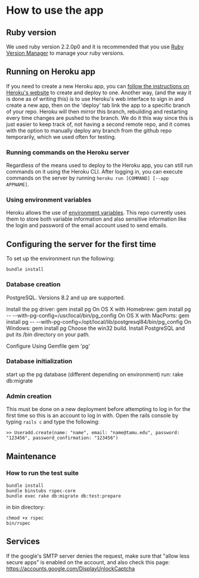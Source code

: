 # How to use the app

## Ruby version
We used ruby version 2.2.0p0 and it is recommended that you use [Ruby Version Manager](https://rvm.io/rvm/install) to manage your ruby versions.

## Running on Heroku app
If you need to create a new Heroku app, you can [follow the instructions on Heroku's website](https://devcenter.heroku.com/articles/creating-apps) to create and deploy to one. Another way, (and the way it is done as of writing this) is to use Heroku's web interface to sign in and create a new app, then on the 'deploy' tab link the app to a specific branch of your repo. Heroku will then mirror this branch, rebuilding and restarting every time changes are pushed to the branch. We do it this way since this is just easier to keep track of, not having a second remote repo, and it comes with the option to manually deploy any branch from the github repo temporarily, which we used often for testing.

### Running commands on the Heroku server
Regardless of the means used to deploy to the Heroku app, you can still run commands on it using the Heroku CLI. After logging in, you can execute commands on the server by running `heroku run [COMMAND] [--app APPNAME]`.

### Using environment variables
Heroku allows the use of [environment variables](https://devcenter.heroku.com/articles/config-vars). This repo currently uses them to store both variable information and also sensitive information like the login and password of the email account used to send emails. 

## Configuring the server for the first time
To set up the environment run the following:

    bundle install

### Database creation

PostgreSQL. Versions 8.2 and up are supported.

Install the pg driver:
  gem install pg
On OS X with Homebrew:
  gem install pg -- --with-pg-config=/usr/local/bin/pg_config
On OS X with MacPorts:
  gem install pg -- --with-pg-config=/opt/local/lib/postgresql84/bin/pg_config
On Windows:
  gem install pg
      Choose the win32 build.
      Install PostgreSQL and put its /bin directory on your path.

Configure Using Gemfile
gem 'pg'

### Database initialization

start up the pg database (different depending on environment)
run:
rake db:migrate

### Admin creation
This must be done on a new deployment before attempting to log in for the first time so this is an account to log in with. Open the rails console by typing `rails c` and type the following:

    >> Useradd.create(name: "name", email: "name@tamu.edu", password: "123456", password_confirmation: "123456")

## Maintenance
### How to run the test suite

    bundle install
    bundle binstubs rspec-core
    bundle exec rake db:migrate db:test:prepare

in bin directory:

    chmod +x rspec
    bin/rspec

## Services
If the google's SMTP server denies the request, make sure that "allow less secure apps" is enabled on the account, and also check this page: https://accounts.google.com/DisplayUnlockCaptcha
